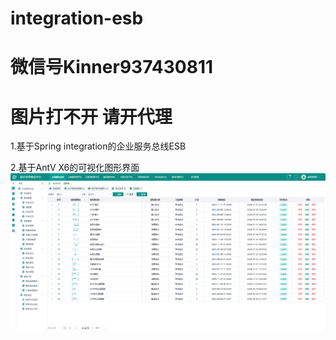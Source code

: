 # integration-esb
# 微信号Kinner937430811
# 图片打不开 请开代理
1.基于Spring integration的企业服务总线ESB

2.基于AntV X6的可视化图形界面
![image](1.jpg)

